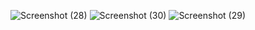 ![Screenshot (28)](https://github.com/user-attachments/assets/0ab86ee9-6d0e-4135-b568-89106c8ef088)
![Screenshot (30)](https://github.com/user-attachments/assets/29f77036-69f9-4d55-84d0-9f7d5b58e592)
![Screenshot (29)](https://github.com/user-attachments/assets/9e3660a9-fea5-4690-96f6-afa3f771f4f9)
